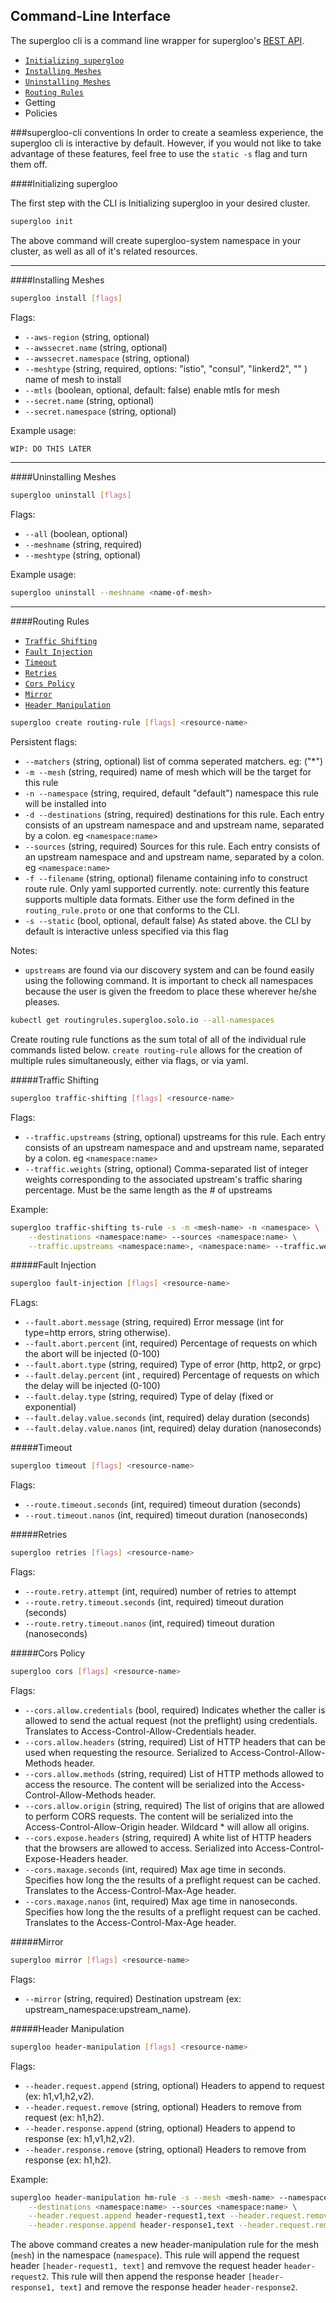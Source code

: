 Command-Line Interface 
----
The supergloo cli is a command line wrapper for supergloo's [REST API](https://supergloo.solo.io/v1/supergloo.solo.io.project.sk/).

* [`Initializing supergloo`](cli.md#initializing-supergloo)
* [`Installing Meshes`](cli.md#installing-meshes)
* [`Uninstalling Meshes`](cli.md#uninstalling-meshes)
* [`Routing Rules`](cli.md#routing-rules)
* Getting
* Policies

###supergloo-cli conventions
In order to create a seamless experience, the supergloo cli is interactive by default.
However, if you would not like to take advantage of these features, feel free to use the `static -s` flag and turn them off.


####Initializing supergloo

The first step with the CLI is Initializing supergloo in your desired cluster.

```bash
supergloo init
```

The above command will create supergloo-system namespace in your cluster, as well as all of it's related resources.

---

####Installing Meshes


```bash
supergloo install [flags]
```

Flags:
 
* `--aws-region` (string, optional)
* `--awssecret.name` (string, optional)
* `--awssecret.namespace` (string, optional)
* `--meshtype` (string, required, options: "istio", "consul", "linkerd2", "" ) name of mesh to install
* `--mtls` (boolean, optional, default: false) enable mtls for mesh
* `--secret.name` (string, optional)
* `--secret.namespace` (string, optional)

Example usage: 
```bash
WIP: DO THIS LATER
```

---

####Uninstalling Meshes

```bash
supergloo uninstall [flags]
```


Flags:
* `--all` (boolean, optional)
* `--meshname` (string, required)
* `--meshtype` (string, optional)

Example usage:
```bash
supergloo uninstall --meshname <name-of-mesh>
```

---

####Routing Rules

* [`Traffic Shifting`](cli.md#traffic-shifting)
* [`Fault Injection`](cli.md#fault-injection)
* [`Timeout`](cli.md#timeout)
* [`Retries`](cli.md#retries)
* [`Cors Policy`](cli.md#cors-policy)
* [`Mirror`](cli.md#mirror)
* [`Header Manipulation`](cli.md#header-manipulation)

```bash
supergloo create routing-rule [flags] <resource-name>
```


Persistent flags:
* `--matchers` (string, optional) list of comma seperated matchers. eg: ("*")
* `-m --mesh` (string, required) name of mesh which will be the target for this rule
* `-n --namespace` (string, required, default "default") namespace this rule will be installed into
* `-d --destinations` (string, required) destinations for this rule. Each entry consists of an upstream namespace and and upstream name, separated by a colon. eg `<namespace:name>`
* `--sources` (string, required) Sources for this rule. Each entry consists of an upstream namespace and and upstream name, separated by a colon. eg `<namespace:name>`
* `-f --filename` (string, optional) filename containing info to construct route rule. Only yaml supported currently. note: currently this feature supports multiple data formats.
Either use the form defined in the `routing_rule.proto` or one that conforms to the CLI.
* `-s --static` (bool, optional, default false) As stated above. the CLI by default is interactive unless specified via this flag


Notes:
* `upstreams` are found via our discovery system and can be found easily using the following command. It is important to check all namespaces because the user is given the freedom to place these wherever he/she pleases.
```bash
kubectl get routingrules.supergloo.solo.io --all-namespaces
```

Create routing rule functions as the sum total of all of the individual rule commands listed below. 
`create routing-rule` allows for the creation of multiple rules simultaneously, either via flags, or via yaml.

#####Traffic Shifting

```bash
supergloo traffic-shifting [flags] <resource-name>
```

Flags:
* `--traffic.upstreams` (string, optional) upstreams for this rule. Each entry consists of an upstream namespace and and upstream name, separated by a colon. eg `<namespace:name>`
* `--traffic.weights` (string, optional) Comma-separated list of integer weights corresponding to the associated upstream's traffic sharing percentage. Must be the same length as the # of upstreams


Example: 
```bash
supergloo traffic-shifting ts-rule -s -m <mesh-name> -n <namespace> \
    --destinations <namespace:name> --sources <namespace:name> \
    --traffic.upstreams <namespace:name>, <namespace:name> --traffic.weights 10, 20
```

#####Fault Injection

```bash
supergloo fault-injection [flags] <resource-name>
```

FLags:
* `--fault.abort.message` (string, required) Error message (int for type=http errors, string otherwise).
* `--fault.abort.percent` (int, required) Percentage of requests on which the abort will be injected (0-100)
* `--fault.abort.type` (string, required) Type of error (http, http2, or grpc)
* `--fault.delay.percent` (int , required) Percentage of requests on which the delay will be injected (0-100)
* `--fault.delay.type` (string, required) Type of delay (fixed or exponential)
* `--fault.delay.value.seconds` (int, required) delay duration (seconds)
* `--fault.delay.value.nanos` (int, required) delay duration (nanoseconds)


#####Timeout

```bash
supergloo timeout [flags] <resource-name>
```

Flags:
* `--route.timeout.seconds` (int, required) timeout duration (seconds)
* `--rout.timeout.nanos` (int, required) timeout duration (nanoseconds)

#####Retries

```bash
supergloo retries [flags] <resource-name>
```

Flags:
* `--route.retry.attempt` (int, required) number of retries to attempt
* `--route.retry.timeout.seconds` (int, required) timeout duration (seconds)
* `--route.retry.timeout.nanos` (int, required) timeout duration (nanoseconds)

#####Cors Policy

```bash
supergloo cors [flags] <resource-name>
```

Flags:
* `--cors.allow.credentials` (bool, required) Indicates whether the caller is allowed to send the actual request (not the preflight) using credentials. Translates to Access-Control-Allow-Credentials header.
* `--cors.allow.headers` (string, required) List of HTTP headers that can be used when requesting the resource. Serialized to Access-Control-Allow-Methods header.
* `--cors.allow.methods` (string, required) List of HTTP methods allowed to access the resource. The content will be serialized into the Access-Control-Allow-Methods header.
* `--cors.allow.origin` (string, required) The list of origins that are allowed to perform CORS requests. The content will be serialized into the Access-Control-Allow-Origin header. Wildcard * will allow all origins.
* `--cors.expose.headers` (string, required) A white list of HTTP headers that the browsers are allowed to access. Serialized into Access-Control-Expose-Headers header.
* `--cors.maxage.seconds` (int, required) Max age time in seconds. Specifies how long the the results of a preflight request can be cached. Translates to the Access-Control-Max-Age header.
* `--cors.maxage.nanos` (int, required) Max age time in nanoseconds. Specifies how long the the results of a preflight request can be cached. Translates to the Access-Control-Max-Age header.

#####Mirror

```bash
supergloo mirror [flags] <resource-name>
```

Flags:
* `--mirror` (string, required) Destination upstream (ex: upstream_namespace:upstream_name).

#####Header Manipulation

```bash
supergloo header-manipulation [flags] <resource-name>
```


Flags:
* `--header.request.append` (string, optional) Headers to append to request (ex: h1,v1,h2,v2).
* `--header.request.remove` (string, optional) Headers to remove from request (ex: h1,h2).
* `--header.response.append` (string, optional) Headers to append to response (ex: h1,v1,h2,v2).
* `--header.response.remove` (string, optional) Headers to remove from response (ex: h1,h2).

Example:
```bash
supergloo header-manipulation hm-rule -s --mesh <mesh-name> --namespace <mesh-namespace> \
    --destinations <namespace:name> --sources <namespace:name> \
    --header.request.append header-request1,text --header.request.remove header-request2 \
    --header.response.append header-response1,text --header.request.remove header-response2
```
The above command creates a new header-manipulation rule for the mesh (`mesh`) in the namespace (`namespace`).
This rule will append the request header `[header-request1, text]` and remvove the request header `header-request2`.
This rule will then append the response header `[header-response1, text]` and remove the response header `header-response2`.
